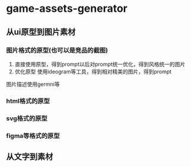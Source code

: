 # game-assets-generator


## 从ui原型到图片素材

###  图片格式的原型(也可以是竞品的截图)
1. 直接使用原型，得到prompt以后对prompt统一优化，得到风格统一的图片
2. 优化原型 使用ideogram等工具，得到相对精美的图片，得到prompt

图片描述使用germni等

### html格式的原型


### svg格式的原型

### figma等格式的原型



## 从文字到素材
